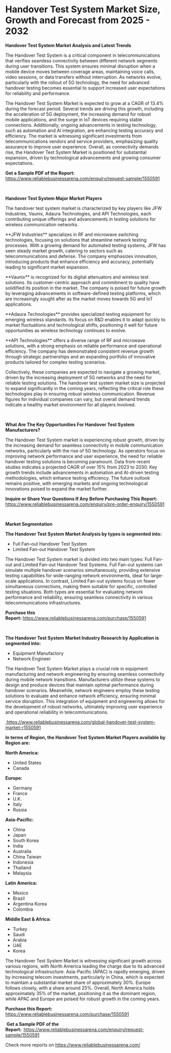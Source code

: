<p><h1>Handover Test System Market Size, Growth and Forecast from 2025 - 2032</h1></p><p><strong>Handover Test System Market Analysis and Latest Trends</strong></p>
<p><p>The Handover Test System is a critical component in telecommunications that verifies seamless connectivity between different network segments during user transitions. This system ensures minimal disruption when a mobile device moves between coverage areas, maintaining voice calls, video sessions, or data transfers without interruption. As networks evolve, particularly with the rollout of 5G technology, the need for advanced handover testing becomes essential to support increased user expectations for reliability and performance.</p><p>The Handover Test System Market is expected to grow at a CAGR of 13.4% during the forecast period. Several trends are driving this growth, including the acceleration of 5G deployment, the increasing demand for robust mobile applications, and the surge in IoT devices requiring stable connections. Additionally, ongoing advancements in testing technology, such as automation and AI integration, are enhancing testing accuracy and efficiency. The market is witnessing significant investments from telecommunications vendors and service providers, emphasizing quality assurance to improve user experience. Overall, as connectivity demands rise, the Handover Test System Market is positioned for substantial expansion, driven by technological advancements and growing consumer expectations.</p></p>
<p><strong>Get a Sample PDF of the Report:&nbsp;</strong> <a href="https://www.reliablebusinessarena.com/enquiry/request-sample/1550591?utm_campaign=2113&utm_medium=2&utm_source=Github&utm_content=ia&utm_term=15022025&utm_id=handover-test-system">https://www.reliablebusinessarena.com/enquiry/request-sample/1550591</a></p>
<p>&nbsp;</p>
<p><strong>Handover Test System Major Market Players</strong></p>
<p><p>The handover test system market is characterized by key players like JFW Industries, Vaunix, Adaura Technologies, and API Technologies, each contributing unique offerings and advancements in testing solutions for wireless communication networks.</p><p>**JFW Industries** specializes in RF and microwave switching technologies, focusing on solutions that streamline network testing processes. With a growing demand for automated testing systems, JFW has seen steady market growth, catering to sectors such as telecommunications and defense. The company emphasizes innovation, introducing products that enhance efficiency and accuracy, potentially leading to significant market expansion.</p><p>**Vaunix** is recognized for its digital attenuators and wireless test solutions. Its customer-centric approach and commitment to quality have solidified its position in the market. The company is poised for future growth by leveraging advancements in software-defined testing platforms, which are increasingly sought after as the market moves towards 5G and IoT applications.</p><p>**Adaura Technologies** provides specialized testing equipment for emerging wireless standards. Its focus on R&D enables it to adapt quickly to market fluctuations and technological shifts, positioning it well for future opportunities as wireless technology continues to evolve.</p><p>**API Technologies** offers a diverse range of RF and microwave solutions, with a strong emphasis on reliable performance and operational efficiency. The company has demonstrated consistent revenue growth through strategic partnerships and an expanding portfolio of innovative products tailored for complex testing scenarios.</p><p>Collectively, these companies are expected to navigate a growing market, driven by the increasing deployment of 5G networks and the need for reliable testing solutions. The handover test system market size is projected to expand significantly in the coming years, reflecting the critical role these technologies play in ensuring robust wireless communication. Revenue figures for individual companies can vary, but overall demand trends indicate a healthy market environment for all players involved.</p></p>
<p>&nbsp;</p>
<p><strong>What Are The Key Opportunities For Handover Test System Manufacturers?</strong></p>
<p><p>The Handover Test System market is experiencing robust growth, driven by the increasing demand for seamless connectivity in mobile communication networks, particularly with the rise of 5G technology. As operators focus on improving network performance and user experience, the need for reliable handover testing solutions is becoming paramount. Data from recent studies indicates a projected CAGR of over 15% from 2023 to 2030. Key growth trends include advancements in automation and AI-driven testing methodologies, which enhance testing efficiency. The future outlook remains positive, with emerging markets and ongoing technological innovations poised to expand the market further.</p></p>
<p><strong>Inquire or Share Your Questions If Any Before Purchasing This Report:</strong> <a href="https://www.reliablebusinessarena.com/enquiry/pre-order-enquiry/1550591?utm_campaign=2113&utm_medium=2&utm_source=Github&utm_content=ia&utm_term=15022025&utm_id=handover-test-system">https://www.reliablebusinessarena.com/enquiry/pre-order-enquiry/1550591</a></p>
<p>&nbsp;</p>
<p><strong>Market Segmentation</strong></p>
<p><strong>The Handover Test System Market Analysis by types is segmented into:</strong></p>
<p><ul><li>Full Fan-out Handover Test System</li><li>Limited Fan-out Handover Test System</li></ul></p>
<p><p>The Handover Test System market is divided into two main types: Full Fan-out and Limited Fan-out Handover Test Systems. Full Fan-out systems can simulate multiple handover scenarios simultaneously, providing extensive testing capabilities for wide-ranging network environments, ideal for large-scale applications. In contrast, Limited Fan-out systems focus on fewer simultaneous connections, making them suitable for specific, controlled testing situations. Both types are essential for evaluating network performance and reliability, ensuring seamless connectivity in various telecommunications infrastructures.</p></p>
<p><strong>Purchase this Report:&nbsp;</strong><a href="https://www.reliablebusinessarena.com/purchase/1550591?utm_campaign=2113&utm_medium=2&utm_source=Github&utm_content=ia&utm_term=15022025&utm_id=handover-test-system">https://www.reliablebusinessarena.com/purchase/1550591</a></p>
<p>&nbsp;</p>
<p><strong>The Handover Test System Market Industry Research by Application is segmented into:</strong></p>
<p><ul><li>Equipment Manufactory</li><li>Network Engineer</li></ul></p>
<p><p>The Handover Test System Market plays a crucial role in equipment manufacturing and network engineering by ensuring seamless connectivity during mobile network transitions. Manufacturers utilize these systems to design and produce devices that maintain optimal performance during handover scenarios. Meanwhile, network engineers employ these testing solutions to evaluate and enhance network efficiency, ensuring minimal service disruption. This integration of equipment and engineering allows for the development of robust networks, ultimately improving user experience and operational reliability in telecommunications.</p></p>
<p><a href="https://www.reliablebusinessarena.com/global-handover-test-system-market-r1550591?utm_campaign=2113&utm_medium=2&utm_source=Github&utm_content=ia&utm_term=15022025&utm_id=handover-test-system">&nbsp;https://www.reliablebusinessarena.com/global-handover-test-system-market-r1550591</a></p>
<p><strong>In terms of Region, the Handover Test System Market Players available by Region are:</strong></p>
<p>
    <p> <strong> North America: </strong>
        <ul>
            <li>United States</li>
            <li>Canada</li>
        </ul>
        </p> 
    <p> <strong> Europe: </strong>
        <ul>
            <li>Germany</li>
            <li>France</li>
            <li>U.K.</li>
            <li>Italy</li>
            <li>Russia</li>
        </ul>
        </p> 
    <p> <strong> Asia-Pacific: </strong>
        <ul>
            <li>China</li>
            <li>Japan</li>
            <li>South Korea</li>
            <li>India</li>
            <li>Australia</li>
            <li>China Taiwan</li>
            <li>Indonesia</li>
            <li>Thailand</li>
            <li>Malaysia</li>
        </ul>
        </p> 
    <p> <strong> Latin America: </strong>
        <ul>
            <li>Mexico</li>
            <li>Brazil</li>
            <li>Argentina Korea</li>
            <li>Colombia</li>
        </ul>
        </p> 
    <p> <strong> Middle East & Africa: </strong>
        <ul>
            <li>Turkey</li>
            <li>Saudi</li>
            <li>Arabia</li>
            <li>UAE</li>
            <li>Korea</li>
        </ul>
    </p>
    </p>
<p><p>The Handover Test System Market is witnessing significant growth across various regions, with North America leading the charge due to its advanced technological infrastructure. Asia-Pacific (APAC) is rapidly emerging, driven by increasing telecom investments, particularly in China, which is expected to maintain a substantial market share of approximately 30%. Europe follows closely, with a share around 25%. Overall, North America holds approximately 35% of the market, positioning it as the dominant region, while APAC and Europe are poised for robust growth in the coming years.</p></p>
<p><strong>Purchase this Report: </strong><a href="https://www.reliablebusinessarena.com/purchase/1550591?utm_campaign=2113&utm_medium=2&utm_source=Github&utm_content=ia&utm_term=15022025&utm_id=handover-test-system">https://www.reliablebusinessarena.com/purchase/1550591</a></p>
<p>&nbsp;<strong>Get a Sample PDF of the Report:&nbsp;&nbsp;</strong><a href="https://www.reliablebusinessarena.com/enquiry/request-sample/1550591?utm_campaign=2113&utm_medium=2&utm_source=Github&utm_content=ia&utm_term=15022025&utm_id=handover-test-system">https://www.reliablebusinessarena.com/enquiry/request-sample/1550591</a></p>
<p><strong></strong></p>
<p>Check more reports on <a href="https://www.reliablebusinessarena.com/?utm_campaign=2113&utm_medium=2&utm_source=Github&utm_content=ia&utm_term=15022025&utm_id=handover-test-system">https://www.reliablebusinessarena.com/</a></p>